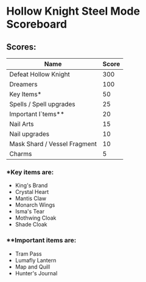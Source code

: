 # Hollow Knight Steel Mode Scoreboard

## Scores:

| Name                                                | Score |
| --------------------------------------------------- | ----- |
| Defeat Hollow Knight                                | 300   |
| Dreamers                                            | 100   |
| Key Items*                                          | 50    |
| Spells / Spell upgrades                             | 25    |
| Important I`tems**                                  | 20    |
| Nail Arts                                           | 15    |
| Nail upgrades                                       | 10    |
| Mask Shard / Vessel Fragment                        | 10    |
| Charms                                              | 5     |

### *Key items are: 
- King's Brand
- Crystal Heart
- Mantis Claw
- Monarch Wings
- Isma's Tear
- Mothwing Cloak
- Shade Cloak

### **Important items are:
- Tram Pass
- Lumafly Lantern
- Map and Quill
- Hunter's Journal
